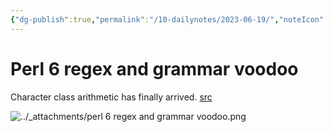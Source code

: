 ```yaml
---
{"dg-publish":true,"permalink":"/10-dailynotes/2023-06-19/","noteIcon":"2","created":"","updated":""}
---
```


# Perl 6 regex and grammar voodoo

Character class arithmetic has finally arrived.
[src](https://www.youtube.com/watch?v=TUmFAPvssrk&list=PLRuESFRW2Fa77XObvk7-BYVFwobZHdXdK)

![../_attachments/perl 6 regex and grammar voodoo.png](/img/user/_attachments/perl%206%20regex%20and%20grammar%20voodoo.png)